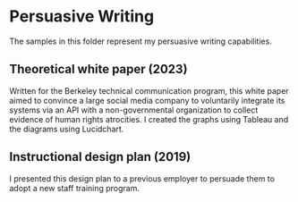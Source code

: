 # Persuasive Writing

The samples in this folder represent my persuasive writing capabilities.

## Theoretical white paper (2023)
Written for the Berkeley technical communication program, this white paper aimed to convince a large social media company to voluntarily integrate its systems via an API with a non-governmental organization to collect evidence of human rights atrocities. I created the graphs using Tableau and the diagrams using Lucidchart.

## Instructional design plan (2019)
I presented this design plan to a previous employer to persuade them to adopt a new staff training program. 
